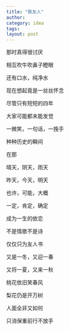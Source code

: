 ```yaml
---
title: "致友人"
author:
category: idea
tags: 
layout: post
---
```

那时真得很讨厌

相互吹牛吹鼻子瞪眼

还有口水，纯净水

现在想起竟是一丝丝怀念

尽管只有短短的四年

大家可能都未能发觉

一微笑，一句话，一挽手

种种历史的瞬间

在那

晴天，阴天，雨天

昨天，今天，明天

也许，可能，大概

一定，肯定，确定

成为一生的依恋

不是情歌不是诗

仅仅只为友人书

又是一冬，又迎一春

又将一夏，又来一秋

桃花依旧笑春风

梨花仍是开万树

人面全非又如何

只消保重前行不放手

